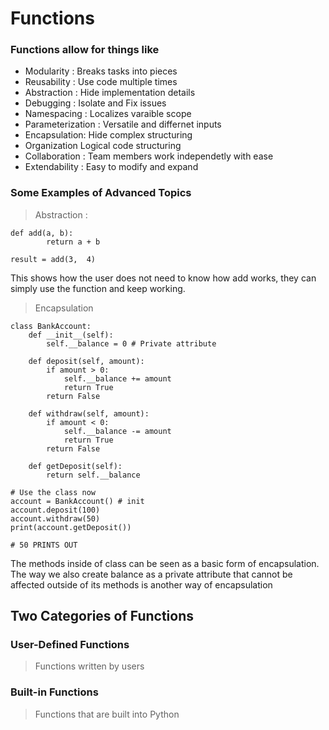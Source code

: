 # Functions

### Functions allow for things like

- Modularity : Breaks tasks into pieces
- Reusability : Use code multiple times
- Abstraction : Hide implementation details
- Debugging : Isolate and Fix issues
- Namespacing : Localizes varaible scope
- Parameterization : Versatile and differnet inputs
- Encapsulation: Hide complex structuring
- Organization Logical code structuring
- Collaboration : Team members work independetly with ease
- Extendability : Easy to modify and expand 

### Some Examples of Advanced Topics
> Abstraction : 
    

    def add(a, b): 
            return a + b 
    
    result = add(3,  4)
This shows how the user does not need to know how add works, they can simply use the function and keep working. 

>Encapsulation

    class BankAccount:
        def __init__(self):
            self.__balance = 0 # Private attribute

        def deposit(self, amount):
            if amount > 0:
                self.__balance += amount
                return True
            return False

        def withdraw(self, amount):
            if amount < 0:
                self.__balance -= amount
                return True
            return False
        
        def getDeposit(self):
            return self.__balance
    
    # Use the class now
    account = BankAccount() # init
    account.deposit(100)
    account.withdraw(50)
    print(account.getDeposit())

    # 50 PRINTS OUT

The methods inside of class can be seen as a basic form of encapsulation. The way we also create balance as a private attribute that cannot be affected outside of its methods is another way of encapsulation  

## Two Categories of Functions
### User-Defined Functions
> Functions written by users
### Built-in Functions
> Functions that are built into Python